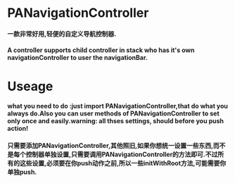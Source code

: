 # PANavigationController
#### 一款非常好用,轻便的自定义导航控制器.
#### A controller supports child controller in stack who has it's own navigationController to user the navigationBar.
# Useage
#### what you need to do :just import PANavigationController,that do what you always do.Also you can user methods of PANavigationController to set only once and easily.warning: all thses settings, should before you push action! 
#### 只需要添加PANavigationController,其他照旧,如果你想统一设置一些东西,而不是每个控制器单独设置,只需要调用PANavigationController的方法即可.不过所有的这些设置,必须要在你push动作之前,所以一些initWithRoot方法,可能需要你单独push.
